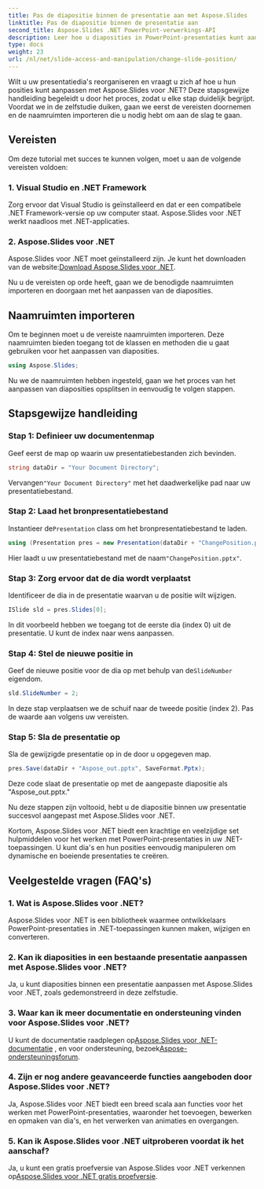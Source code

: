 ```yaml
---
title: Pas de diapositie binnen de presentatie aan met Aspose.Slides
linktitle: Pas de diapositie binnen de presentatie aan
second_title: Aspose.Slides .NET PowerPoint-verwerkings-API
description: Leer hoe u diaposities in PowerPoint-presentaties kunt aanpassen met Aspose.Slides voor .NET. Verbeter uw presentatievaardigheden!
type: docs
weight: 23
url: /nl/net/slide-access-and-manipulation/change-slide-position/
---
```


Wilt u uw presentatiedia's reorganiseren en vraagt u zich af hoe u hun posities kunt aanpassen met Aspose.Slides voor .NET? Deze stapsgewijze handleiding begeleidt u door het proces, zodat u elke stap duidelijk begrijpt. Voordat we in de zelfstudie duiken, gaan we eerst de vereisten doornemen en de naamruimten importeren die u nodig hebt om aan de slag te gaan.

## Vereisten

Om deze tutorial met succes te kunnen volgen, moet u aan de volgende vereisten voldoen:

### 1. Visual Studio en .NET Framework

Zorg ervoor dat Visual Studio is geïnstalleerd en dat er een compatibele .NET Framework-versie op uw computer staat. Aspose.Slides voor .NET werkt naadloos met .NET-applicaties.

### 2. Aspose.Slides voor .NET

 Aspose.Slides voor .NET moet geïnstalleerd zijn. Je kunt het downloaden van de website:[Download Aspose.Slides voor .NET](https://releases.aspose.com/slides/net/).

Nu u de vereisten op orde heeft, gaan we de benodigde naamruimten importeren en doorgaan met het aanpassen van de diaposities.

## Naamruimten importeren

Om te beginnen moet u de vereiste naamruimten importeren. Deze naamruimten bieden toegang tot de klassen en methoden die u gaat gebruiken voor het aanpassen van diaposities.

```csharp
using Aspose.Slides;
```

Nu we de naamruimten hebben ingesteld, gaan we het proces van het aanpassen van diaposities opsplitsen in eenvoudig te volgen stappen.

## Stapsgewijze handleiding

### Stap 1: Definieer uw documentenmap

Geef eerst de map op waarin uw presentatiebestanden zich bevinden.

```csharp
string dataDir = "Your Document Directory";
```

 Vervangen`"Your Document Directory"` met het daadwerkelijke pad naar uw presentatiebestand.

### Stap 2: Laad het bronpresentatiebestand

 Instantieer de`Presentation` class om het bronpresentatiebestand te laden.

```csharp
using (Presentation pres = new Presentation(dataDir + "ChangePosition.pptx"))
```

 Hier laadt u uw presentatiebestand met de naam`"ChangePosition.pptx"`.

### Stap 3: Zorg ervoor dat de dia wordt verplaatst

Identificeer de dia in de presentatie waarvan u de positie wilt wijzigen.

```csharp
ISlide sld = pres.Slides[0];
```

In dit voorbeeld hebben we toegang tot de eerste dia (index 0) uit de presentatie. U kunt de index naar wens aanpassen.

### Stap 4: Stel de nieuwe positie in

 Geef de nieuwe positie voor de dia op met behulp van de`SlideNumber` eigendom.

```csharp
sld.SlideNumber = 2;
```

In deze stap verplaatsen we de schuif naar de tweede positie (index 2). Pas de waarde aan volgens uw vereisten.

### Stap 5: Sla de presentatie op

Sla de gewijzigde presentatie op in de door u opgegeven map.

```csharp
pres.Save(dataDir + "Aspose_out.pptx", SaveFormat.Pptx);
```

Deze code slaat de presentatie op met de aangepaste diapositie als "Aspose_out.pptx."

Nu deze stappen zijn voltooid, hebt u de diapositie binnen uw presentatie succesvol aangepast met Aspose.Slides voor .NET.

Kortom, Aspose.Slides voor .NET biedt een krachtige en veelzijdige set hulpmiddelen voor het werken met PowerPoint-presentaties in uw .NET-toepassingen. U kunt dia's en hun posities eenvoudig manipuleren om dynamische en boeiende presentaties te creëren.

## Veelgestelde vragen (FAQ's)

### 1. Wat is Aspose.Slides voor .NET?

Aspose.Slides voor .NET is een bibliotheek waarmee ontwikkelaars PowerPoint-presentaties in .NET-toepassingen kunnen maken, wijzigen en converteren.

### 2. Kan ik diaposities in een bestaande presentatie aanpassen met Aspose.Slides voor .NET?

Ja, u kunt diaposities binnen een presentatie aanpassen met Aspose.Slides voor .NET, zoals gedemonstreerd in deze zelfstudie.

### 3. Waar kan ik meer documentatie en ondersteuning vinden voor Aspose.Slides voor .NET?

 U kunt de documentatie raadplegen op[Aspose.Slides voor .NET-documentatie](https://reference.aspose.com/slides/net/) , en voor ondersteuning, bezoek[Aspose-ondersteuningsforum](https://forum.aspose.com/).

### 4. Zijn er nog andere geavanceerde functies aangeboden door Aspose.Slides voor .NET?

Ja, Aspose.Slides voor .NET biedt een breed scala aan functies voor het werken met PowerPoint-presentaties, waaronder het toevoegen, bewerken en opmaken van dia's, en het verwerken van animaties en overgangen.

### 5. Kan ik Aspose.Slides voor .NET uitproberen voordat ik het aanschaf?

 Ja, u kunt een gratis proefversie van Aspose.Slides voor .NET verkennen op[Aspose.Slides voor .NET gratis proefversie](https://releases.aspose.com/).